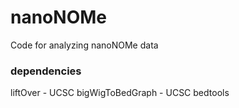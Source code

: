 # nanoNOMe
Code for analyzing nanoNOMe data


### dependencies
liftOver - UCSC
bigWigToBedGraph - UCSC
bedtools
